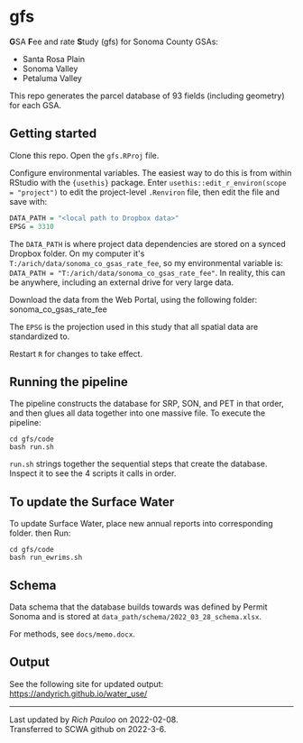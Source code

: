 # gfs

**G**SA **F**ee and rate **S**tudy (gfs) for Sonoma County GSAs: 

* Santa Rosa Plain  
* Sonoma Valley  
* Petaluma Valley  

This repo generates the parcel database of 93 fields (including geometry) for each GSA.  


## Getting started

Clone this repo. Open the `gfs.RProj` file.  

Configure environmental variables. The easiest way to do this is from within RStudio with the `{usethis}` package. Enter `usethis::edit_r_environ(scope = "project")` to edit the project-level `.Renviron` file, then edit the file and save with:

```R
DATA_PATH = "<local path to Dropbox data>"
EPSG = 3310
```

The `DATA_PATH` is where project data dependencies are stored on a synced Dropbox folder. On my computer it's `T:/arich/data/sonoma_co_gsas_rate_fee`, so my environmental variable is: `DATA_PATH = "T:/arich/data/sonoma_co_gsas_rate_fee"`. In reality, this can be anywhere, including an external drive for very large data.  

Download the data from the Web Portal, using the following folder: 
sonoma_co_gsas_rate_fee



The `EPSG` is the projection used in this study that all spatial data are standardized to.  

Restart `R` for changes to take effect.  


## Running the pipeline

The pipeline constructs the database for SRP, SON, and PET in that order, and then glues all data together into one massive file. To execute the pipeline:  

```
cd gfs/code
bash run.sh
```

`run.sh` strings together the sequential steps that create the database. Inspect it to see the 4 scripts it calls in order.  

## To update the Surface Water

To update Surface Water, place new annual reports into corresponding folder. then Run:
```
cd gfs/code
bash run_ewrims.sh
```


## Schema

Data schema that the database builds towards was defined by Permit Sonoma and is stored at `data_path/schema/2022_03_28_schema.xlsx`.  

For methods, see `docs/memo.docx`.

## Output
See the following site for updated output:
https://andyrich.github.io/water_use/

***

Last updated by *Rich Pauloo* on 2022-02-08.  
Transferred to SCWA github on 2022-3-6.
